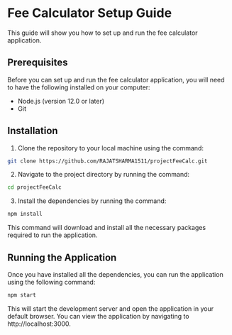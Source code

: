 # Fee Calculator Setup Guide

This guide will show you how to set up and run the fee calculator application.

## Prerequisites
Before you can set up and run the fee calculator application, you will need to have the following installed on your computer:

* Node.js (version 12.0 or later)
* Git

## Installation
1. Clone the repository to your local machine using the command:

```bash
git clone https://github.com/RAJATSHARMA1511/projectFeeCalc.git
```

2. Navigate to the project directory by running the command:
```bash
cd projectFeeCalc
```


3. Install the dependencies by running the command:
```bash
npm install
```
This command will download and install all the necessary packages required to run the application.
## Running the Application


Once you have installed all the dependencies, you can run the application using the following command:
```bash
npm start
```
This will start the development server and open the application in your default browser. You can view the application by navigating to http://localhost:3000.